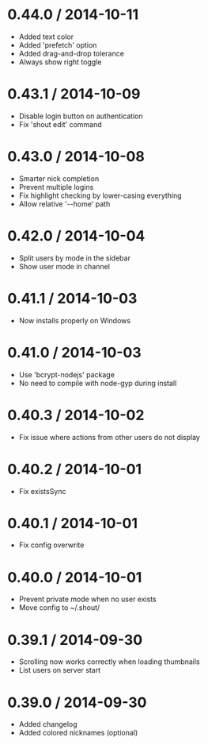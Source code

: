 
0.44.0 / 2014-10-11
==================

  * Added text color
  * Added 'prefetch' option
  * Added drag-and-drop tolerance
  * Always show right toggle

0.43.1 / 2014-10-09
==================

  * Disable login button on authentication
  * Fix 'shout edit' command 

0.43.0 / 2014-10-08
==================

  * Smarter nick completion
  * Prevent multiple logins
  * Fix highlight checking by lower-casing everything
  * Allow relative '--home' path

0.42.0 / 2014-10-04
==================

  * Split users by mode in the sidebar
  * Show user mode in channel

0.41.1 / 2014-10-03
==================

  * Now installs properly on Windows

0.41.0 / 2014-10-03
==================

  * Use 'bcrypt-nodejs' package
  * No need to compile with node-gyp during install

0.40.3 / 2014-10-02
==================

  * Fix issue where actions from other users do not display

0.40.2 / 2014-10-01
==================

  * Fix existsSync

0.40.1 / 2014-10-01
==================

  * Fix config overwrite

0.40.0 / 2014-10-01
==================

  * Prevent private mode when no user exists
  * Move config to ~/.shout/

0.39.1 / 2014-09-30
==================

  * Scrolling now works correctly when loading thumbnails
  * List users on server start

0.39.0 / 2014-09-30
===================

  * Added changelog
  * Added colored nicknames (optional)
